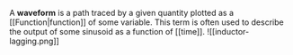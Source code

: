 A **waveform** is a path traced by a given quantity plotted as a [[Function|function]] of some variable. This term is often used to describe the output of some sinusoid as a function of [[time]].
![[inductor-lagging.png]]
